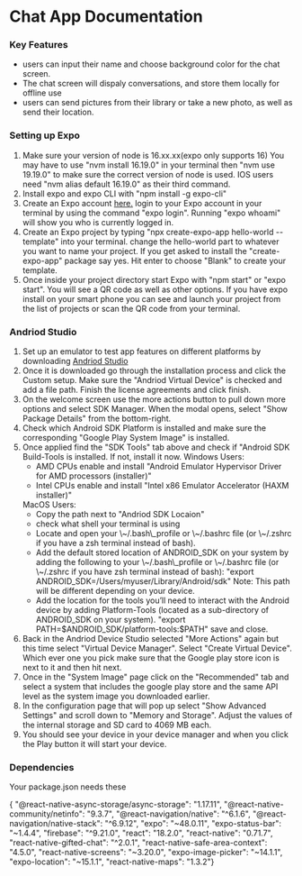 <h1>Chat App Documentation</h1>

<h3>Key Features</h3>

<ul>
  <li>
    users can input their name and choose background color for the chat screen.
  </li>
  <li>
    The chat screen will dispaly conversations, and store them locally for offline use
  </li>
  <li>
    users can send pictures from their library or take a new photo, as well as send their location.
  </li>
</ul>

<h3>Setting up Expo</h3>
<ol>
  <li>
    Make sure your version of node is 16.xx.xx(expo only supports 16)
    You may have to use "nvm install 16.19.0" in your terminal then "nvm use 19.19.0" to make sure the correct version of node is used. IOS users need "nvm alias default 16.19.0" as their third command.
  </li>
  <li>
    Install expo and expo CLI with "npm install -g expo-cli"
  </li>
  <li>
    Create an Expo account <a href="https://expo.dev/">here.</a> login to your Expo account in your terminal by using the command "expo login". Running "expo whoami" will show you who is currently logged in.
  </li>
  <li>
    Create an Expo project by typing "npx create-expo-app hello-world --template" into your terminal. change the hello-world part to whatever you want to name your project. If you get asked to install the "create-expo-app" package say yes. Hit enter to choose "Blank" to create your template.
  </li>
  <li>
    Once inside your project directory start Expo with "npm start" or "expo start". You will see a QR code as well as other options. If you have expo install on your smart phone you can see and launch your project from the list of projects or scan the QR code from your terminal.
  </li>
</ol>

<h3>Andriod Studio</h3>
<ol>
  <li>
    Set up an emulator to test app features on different platforms by downloading <a href="https://developer.android.com/studio">Andriod Studio</a>
  </li>
  <li>
   Once it is downloaded go through the installation process and click the Custom setup. Make sure the "Andriod Virtual Device" is checked and add a file path. Finish the license agreements and click finish.
  </li>
  <li>
    On the welcome screen use the more actions button to pull down more options and select SDK Manager. When the modal opens, select "Show Package Details" from the bottom-right.
  </li>
  <li>
    Check which Android SDK Platform is installed and make sure the corresponding "Google Play System Image" is installed.
  </li>
  <li>
    Once applied find the "SDK Tools" tab above and check if "Android SDK Build-Tools is installed. If not, install it now.
     Windows Users: 
      <ul>
        <li>
          AMD CPUs enable and install "Android Emulator Hypervisor Driver for AMD processors (installer)"
        </li>
        <li>
          Intel CPUs enable and install "Intel x86 Emulator Accelerator (HAXM installer)"
        </li>
      </ul>
      MacOS Users:
        <ul>
          <li>
            Copy the path next to "Andriod SDK Locaion"
          </li>
          <li>
            check what shell your terminal is using
          </li>
          <li>
            Locate and open your \~/.bash\_profile or \~/.bashrc file (or \~/.zshrc if you have a zsh terminal instead of bash). 
          </li>
          <li>
            Add the default stored location of ANDROID_SDK on your system by adding the following to your \~/.bash\_profile or \~/.bashrc file (or \~/.zshrc if you have zsh terminal instead of bash):
            "export ANDROID_SDK=/Users/myuser/Library/Android/sdk"
            Note: This path will be different depending on your device.
          </li>
          <li>
            Add the location for the tools you’ll need to interact with the Android device by adding Platform-Tools (located as a sub-directory of ANDROID_SDK on your system).
            "export PATH=$ANDROID_SDK/platform-tools:$PATH"
            save and close.
          </li>
        </ul>
  </li>
  <li>
   Back in the Andriod Device Studio selected "More Actions" again but this time select "Virtual Device Manager". Select "Create Virtual Device". Which ever one you pick make sure that the Google play store icon is next to it and then hit next.
  </li>
  <li>
    Once in the "System Image" page click on the "Recommended" tab and select a system that includes the google play store and the same API level as the system image you downloaded earlier.
  </li>
  <li>
    In the configuration page that will pop up select "Show Advanced Settings" and scroll down to "Memory and Storage". Adjust the values of the internal storage and SD card to 4069 MB each.
  </li>
  <li>
    You should see your device in your device manager and when you click the Play button it will start your device.
  </li>
</ol>

<h3>Dependencies</h3>
<p>Your package.json needs these</p>
<p>{
    "@react-native-async-storage/async-storage": "1.17.11",
    "@react-native-community/netinfo": "9.3.7",
    "@react-navigation/native": "^6.1.6",
    "@react-navigation/native-stack": "^6.9.12",
    "expo": "~48.0.11",
    "expo-status-bar": "~1.4.4",
    "firebase": "^9.21.0",
    "react": "18.2.0",
    "react-native": "0.71.7",
    "react-native-gifted-chat": "^2.0.1",
    "react-native-safe-area-context": "4.5.0",
    "react-native-screens": "~3.20.0",
    "expo-image-picker": "~14.1.1",
    "expo-location": "~15.1.1",
    "react-native-maps": "1.3.2"}
</p>
